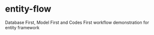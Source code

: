 # entity-flow
Database First, Model First and Codes First workflow demonstration for entity framework
